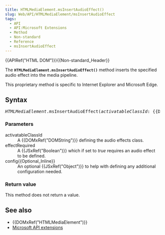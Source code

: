 ```yaml
---
title: HTMLMediaElement.msInsertAudioEffect()
slug: Web/API/HTMLMediaElement/msInsertAudioEffect
tags:
  - API
  - API:Microsoft Extensions
  - Method
  - Non-standard
  - Reference
  - msInsertAudioEffect
---
```

<div>{{APIRef("HTML DOM")}}{{Non-standard_Header}}</div>

<p>The <strong><code>HTMLMediaElement.msInsertAudioEffect()</code></strong> method inserts
  the specified audio effect into the media pipeline.</p>

<p>This proprietary method is specific to Internet Explorer and Microsoft Edge.</p>

<h2 id="Syntax">Syntax</h2>

<pre class="brush: js"><em>HTMLMediaElement</em>.msInsertAudioEffect(<em>activatableClassId</em>: {{DOMxRef("DOMString")}}, <em>effectRequired</em>: {{JSxRef("Boolean", "boolean")}}, <em>config</em>);
</pre>

<h3 id="Parameters">Parameters</h3>

<dl>
  <dt>activatableClassId</dt>
  <dd>A {{DOMxRef("DOMString")}} defining the audio effects class.</dd>
  <dt>effectRequired</dt>
  <dd>A {{JSxRef("Boolean")}} which if set to <em>true</em> requires an audio effect to be
    defined.</dd>
  <dt>config{{Optional_Inline}}</dt>
  <dd>An optional {{JSxRef("Object")}} to help with defining any additional configuration
    needed.</dd>
</dl>

<h3 id="Return_value">Return value</h3>

<p>This method does not return a value.</p>

<h2 id="See_also">See also</h2>

<ul>
  <li>{{DOMxRef("HTMLMediaElement")}}</li>
  <li><a href="/en-US/docs/Web/API/Microsoft_Extensions">Microsoft API extensions </a>
  </li>
</ul>
